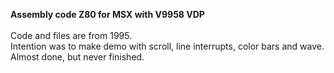 <b>Assembly code Z80 for MSX with V9958 VDP</b><br>
<br>
Code and files are from 1995.<br>
Intention was to make demo with scroll, line interrupts, color bars and wave. <br>
Almost done, but never finished.<br>

<br>




